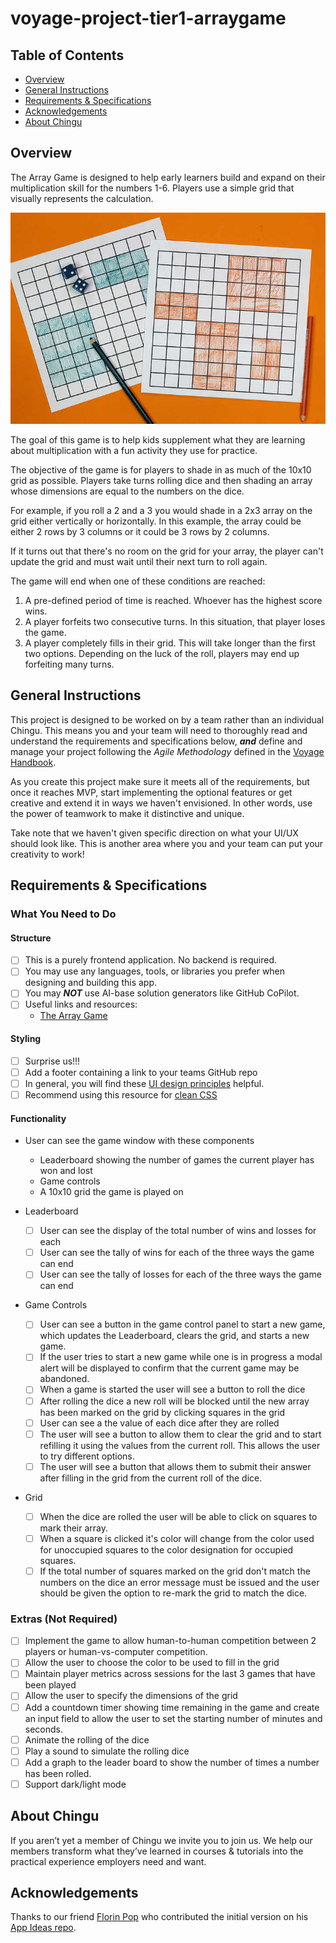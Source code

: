 # voyage-project-tier1-arraygame

## Table of Contents

* [Overview](#overview)
* [General Instructions](#general-instructions)
* [Requirements & Specifications](#requirements-specifications)
* [Acknowledgements](#acknowledgements)
* [About Chingu](#about-chingu)

## Overview

The Array Game is designed to help early learners build and expand on their
multiplication skill for the numbers 1-6. Players use a simple grid that
visually represents the calculation.

![The Array Game](./assets/array-game-top.jpeg)

The goal of this game is to help kids supplement what they are learning about
multiplication with a fun activity they use for practice. 

The objective of the game is for players to shade in as much of the 10x10 grid
as possible. Players take turns rolling dice and then shading an array whose
dimensions are equal to the numbers on the dice. 

For example, if you roll a 2 and a 3 you would shade in a 2x3 array on the 
grid either vertically or horizontally. In this example, the array could be 
either 2 rows by 3 columns or it could be 3 rows by 2 columns.

If it turns out that there's no room on the grid for your array, the player 
can't update the grid and must wait until their next turn to roll again.

The game will end when one of these conditions are reached:

1. A pre-defined period of time is reached. Whoever has the highest score wins.
2. A player forfeits two consecutive turns. In this situation, 
that player loses the game. 
3. A player completely fills in their grid. This will take longer than the first two options. Depending on the luck of the roll, players may end up forfeiting many turns.

## General Instructions

This project is designed to be worked on by a team rather than an individual
Chingu. This means you and your team will need to thoroughly read and
understand the requirements and specifications below, **_and_** define and
manage your project following the _Agile Methodology_ defined in the
[Voyage Handbook](https://chingucohorts.notion.site/Voyage-Guide-1e528dcbf1d241c9a93b4627f6f1c809).

As you create this project make sure it meets all of the requirements, but once
it reaches MVP, start implementing the optional features or get creative and
extend it in ways we haven't envisioned. In other words, use the power of
teamwork to make it distinctive and unique.

Take note that we haven't given specific direction on what your UI/UX should
look like. This is another area where you and your team can put your creativity 
to work! 

## Requirements & Specifications

### What You Need to Do

#### Structure

- [ ] This is a purely frontend application. No backend is required. 
- [ ] You may use any languages, tools, or libraries you prefer when designing and building this app. 
- [ ] You may **_NOT_** use AI-base solution generators like GitHub CoPilot.
- [ ] Useful links and resources:
    - [The Array Game](https://www.whatdowedoallday.com/array-game/)

#### Styling

- [ ] Surprise us!!!
- [ ] Add a footer containing a link to your teams GitHub repo
- [ ] In general, you will find these [UI design principles](https://www.justinmind.com/ui-design/principles) helpful.
- [ ] Recommend using this resource for [clean CSS](https://www.devbridge.com/articles/implementing-clean-css-bem-method/)

#### Functionality

-   User can see the game window with these components
    - Leaderboard showing the number of games the current player has won and lost
    - Game controls
    - A 10x10 grid the game is played on

- Leaderboard
    -   [ ] User can see the display of the total number of wins and losses for each 
    -   [ ] User can see the tally of wins for each of the three ways the game
    can end
    -   [ ] User can see the tally of losses for each of the three ways the game
    can end

- Game Controls
    -   [ ] User can see a button in the game control panel to start a new game, which updates the Leaderboard, clears the grid, and starts a new game.
    -   [ ] If the user tries to start a new game while one is in progress a modal alert will be displayed to confirm that the current game may be abandoned.
    -   [ ] When a game is started the user will see a button to roll the dice
    -   [ ] After rolling the dice a new roll will be blocked until the new 
    array has been marked on the grid by clicking squares in the grid
    -   [ ] User can see a the value of each dice after they are rolled
    -   [ ] The user will see a button to allow them to clear the grid and 
    to start refilling it using the values from the current roll. This allows
    the user to try different options.
    -   [ ] The user will see a button that allows them to submit their answer
    after filling in the grid from the current roll of the dice.

- Grid
    -   [ ] When the dice are rolled the user will be able to click on squares
    to mark their array.
    -   [ ] When a square is clicked it's color will change from the color used
    for unoccupied squares to the color designation for occupied squares.
    -   [ ] If the total number of squares marked on the grid don't match the
    numbers on the dice an error message must be issued and the user should be
    given the option to re-mark the grid to match the dice.

### Extras (Not Required)

-   [ ]  Implement the game to allow human-to-human competition between 2 
players or human-vs-computer competition.
-   [ ]  Allow the user to choose the color to be used to fill in the grid
-   [ ]  Maintain player metrics across sessions for the last 3 games that have 
been played
-   [ ]  Allow the user to specify the dimensions of the grid 
-   [ ]  Add a countdown timer showing time remaining in the game and create an
input field to allow the user to set the starting number of minutes and seconds.
-   [ ]  Animate the rolling of the dice
-   [ ]  Play a sound to simulate the rolling dice
-   [ ]  Add a graph to the leader board to show the number of times a number
has been rolled.
-   [ ]  Support dark/light mode

## About Chingu

If you aren’t yet a member of Chingu we invite you to join us. We help our 
members transform what they’ve learned in courses & tutorials into the 
practical experience employers need and want.

## Acknowledgements

Thanks to our friend [Florin Pop](https://twitter.com/florinpop1705) who 
contributed the initial version on his [App Ideas repo](https://github.com/florinpop17/app-ideas). 

